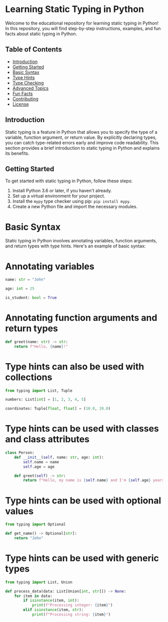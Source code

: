 # Learning Static Typing in Python

Welcome to the educational repository for learning static typing in Python! In this repository, you will find step-by-step instructions, examples, and fun facts about static typing in Python.

## Table of Contents

- [Introduction](#introduction)
- [Getting Started](#getting-started)
- [Basic Syntax](#basic-syntax)
- [Type Hints](#type-hints)
- [Type Checking](#type-checking)
- [Advanced Topics](#advanced-topics)
- [Fun Facts](#fun-facts)
- [Contributing](#contributing)
- [License](#license)

## Introduction

Static typing is a feature in Python that allows you to specify the type of a variable, function argument, or return value. By explicitly declaring types, you can catch type-related errors early and improve code readability. This section provides a brief introduction to static typing in Python and explains its benefits.

## Getting Started

To get started with static typing in Python, follow these steps:

1. Install Python 3.6 or later, if you haven't already.
2. Set up a virtual environment for your project.
3. Install the `mypy` type checker using pip: `pip install mypy`.
4. Create a new Python file and import the necessary modules.

# Basic Syntax
Static typing in Python involves annotating variables, function arguments, and return types with type hints. Here's an example of basic syntax:

# Annotating variables
```py
name: str = "John"

age: int = 25

is_student: bool = True
```
# Annotating function arguments and return types
```py
def greet(name: str) -> str:
    return f"Hello, {name}!"
```
# Type hints can also be used with collections
```py
from typing import List, Tuple

numbers: List[int] = [1, 2, 3, 4, 5]

coordinates: Tuple[float, float] = (10.0, 20.0)
```
# Type hints can be used with classes and class attributes
```py
class Person:
    def __init__(self, name: str, age: int):
        self.name = name
        self.age = age

    def greet(self) -> str:
        return f"Hello, my name is {self.name} and I'm {self.age} years old."
```
# Type hints can be used with optional values
```py
from typing import Optional

def get_name() -> Optional[str]:
    return "John"
```
# Type hints can be used with generic types
```py
from typing import List, Union

def process_data(data: List[Union[int, str]]) -> None:
    for item in data:
        if isinstance(item, int):
            print(f"Processing integer: {item}")
        elif isinstance(item, str):
            print(f"Processing string: {item}")
```